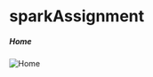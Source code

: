 # sparkAssignment

##### Home
![Home](Users/rahul/Desktop/Screenshot%202023-04-18%20at%2012.56.20%20PM.png)
